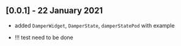 ## [0.0.1] - 22 January 2021

* added `DamperWidget`, `DamperState`, `damperStatePod` with example
- !!! test need to be done
